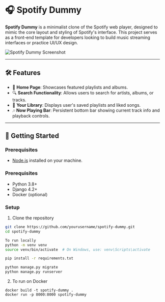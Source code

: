 # 🎧 Spotify Dummy

**Spotify Dummy** is a minimalist clone of the Spotify web player, designed to mimic the core layout and styling of Spotify's interface. This project serves as a front-end template for developers looking to build music streaming interfaces or practice UI/UX design.

![Spotify Dummy Screenshot](https://github.com/pringleshowboi/Spotify_Dummy/blob/main/spotify_dummy/screenshot.png?raw=true)

---

## 🛠️ Features

- 🎵 **Home Page**: Showcases featured playlists and albums.
- 🔍 **Search Functionality**: Allows users to search for artists, albums, or tracks.
- 📁 **Your Library**: Displays user's saved playlists and liked songs.
- 🎶 **Now Playing Bar**: Persistent bottom bar showing current track info and playback controls.

---

## 🚀 Getting Started

### Prerequisites

- [Node.js](https://nodejs.org/) installed on your machine.


### Prerequisites

- Python 3.8+
- Django 4.2+
- Docker (optional)

### Setup

1. Clone the repository
```sh
git clone https://github.com/yourusername/spotify-dummy.git
cd spotify-dummy

To run locally
python -m venv venv
source venv/bin/activate  # On Windows, use: venv\Scripts\activate

pip install -r requirements.txt

python manage.py migrate
python manage.py runserver

```
2. To run on Docker
```
docker build -t spotify-dummy .
docker run -p 8000:8000 spotify-dummy


